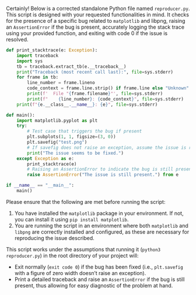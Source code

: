 Certainly! Below is a corrected standalone Python file named `reproducer.py`. This script is designed with your requested functionalities in mind. It checks for the presence of a specific bug related to `matplotlib` and libpng, raising an `AssertionError` if the bug is present, accurately logging the stack trace using your provided function, and exiting with code 0 if the issue is resolved.

```python
def print_stacktrace(e: Exception):
    import traceback
    import sys
    tb = traceback.extract_tb(e.__traceback__)
    print("Traceback (most recent call last):", file=sys.stderr)
    for frame in tb:
        line_number = frame.lineno
        code_context = frame.line.strip() if frame.line else "Unknown"
        print(f'  File "{frame.filename}"', file=sys.stderr)
        print(f"    {line_number}: {code_context}", file=sys.stderr)
    print(f"{e.__class__.__name__}: {e}", file=sys.stderr)

def main():
    import matplotlib.pyplot as plt
    try:
        # Test case that triggers the bug if present
        plt.subplots(1, 1, figsize=(3, 0))
        plt.savefig("test.png")
        # If savefig does not raise an exception, assume the issue is resolved
        print("The issue seems to be fixed.")
    except Exception as e:
        print_stacktrace(e)
        # Raising an AssertionError to indicate the bug is still present
        raise AssertionError("The issue is still present.") from e

if __name__ == "__main__":
    main()
```

Please ensure that the following are met before running the script:

1. You have installed the `matplotlib` package in your environment. If not, you can install it using `pip install matplotlib`.
2. You are running the script in an environment where both `matplotlib` and `libpng` are correctly installed and configured, as these are necessary for reproducing the issue described.

This script works under the assumptions that running it (`python3 reproducer.py`) in the root directory of your project will:

- Exit normally (`exit code 0`) if the bug has been fixed (i.e., `plt.savefig` with a figure of zero width doesn’t raise an exception).
- Print a detailed traceback and raise an `AssertionError` if the bug is still present, thus allowing for easy diagnostic of the problem at hand.